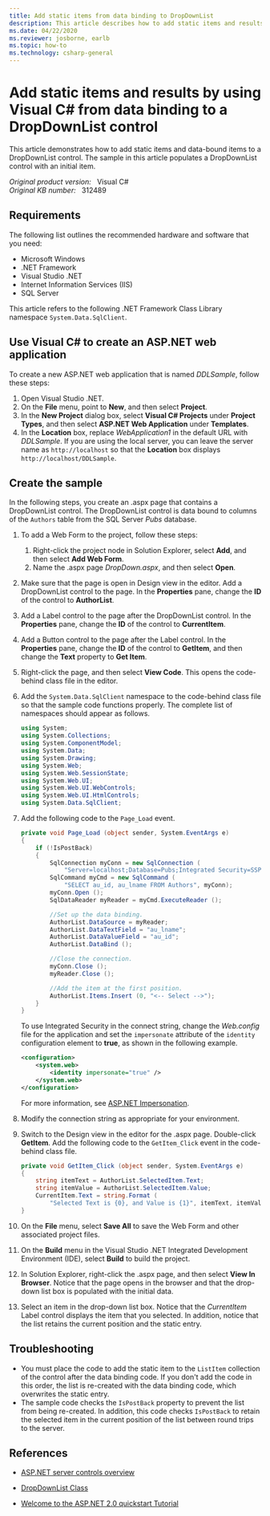 ```yaml
---
title: Add static items from data binding to DropDownList
description: This article describes how to add static items and results from data binding to a DropDownList control by using Visual C#.
ms.date: 04/22/2020
ms.reviewer: josborne, earlb
ms.topic: how-to
ms.technology: csharp-general
---
```

# Add static items and results by using Visual C# from data binding to a DropDownList control

This article demonstrates how to add static items and data-bound items to a DropDownList control. The sample in this article populates a DropDownList control with an initial item.

_Original product version:_ &nbsp; Visual C#  
_Original KB number:_ &nbsp; 312489

## Requirements

The following list outlines the recommended hardware and software that you need:

- Microsoft Windows
- .NET Framework
- Visual Studio .NET
- Internet Information Services (IIS)
- SQL Server

This article refers to the following .NET Framework Class Library namespace `System.Data.SqlClient`.

## Use Visual C# to create an ASP.NET web application

To create a new ASP.NET web application that is named *DDLSample*, follow these steps:

1. Open Visual Studio .NET.
2. On the **File** menu, point to **New**, and then select **Project**.
3. In the **New Project** dialog box, select **Visual C# Projects** under **Project Types**, and then select **ASP.NET Web Application** under **Templates**.
4. In the **Location** box, replace *WebApplication1* in the default URL with *DDLSample*. If you are using the local server, you can leave the server name as `http://localhost` so that the **Location** box displays `http://localhost/DDLSample`.

## Create the sample

In the following steps, you create an .aspx page that contains a DropDownList control. The DropDownList control is data bound to columns of the `Authors` table from the SQL Server *Pubs* database.

1. To add a Web Form to the project, follow these steps:

   1. Right-click the project node in Solution Explorer, select **Add**, and then select **Add Web Form**.
   2. Name the .aspx page *DropDown.aspx*, and then select **Open**.

2. Make sure that the page is open in Design view in the editor. Add a DropDownList control to the page. In the **Properties** pane, change the **ID** of the control to **AuthorList**.

3. Add a Label control to the page after the DropDownList control. In the **Properties** pane, change the **ID** of the control to **CurrentItem**.

4. Add a Button control to the page after the Label control. In the **Properties** pane, change the **ID** of the control to **GetItem**, and then change the **Text** property to **Get Item**.

5. Right-click the page, and then select **View Code**. This opens the code-behind class file in the editor.

6. Add the `System.Data.SqlClient` namespace to the code-behind class file so that the sample code functions properly. The complete list of namespaces should appear as follows.

    ```cs
    using System;
    using System.Collections;
    using System.ComponentModel;
    using System.Data;
    using System.Drawing;
    using System.Web;
    using System.Web.SessionState;
    using System.Web.UI;
    using System.Web.UI.WebControls;
    using System.Web.UI.HtmlControls;
    using System.Data.SqlClient;
    ```

7. Add the following code to the `Page_Load` event.

    ```cs
    private void Page_Load (object sender, System.EventArgs e)
    {
        if (!IsPostBack)
        {
            SqlConnection myConn = new SqlConnection (
                "Server=localhost;Database=Pubs;Integrated Security=SSPI");
            SqlCommand myCmd = new SqlCommand (
                "SELECT au_id, au_lname FROM Authors", myConn);
            myConn.Open ();
            SqlDataReader myReader = myCmd.ExecuteReader ();

            //Set up the data binding.
            AuthorList.DataSource = myReader;
            AuthorList.DataTextField = "au_lname";
            AuthorList.DataValueField = "au_id";
            AuthorList.DataBind ();

            //Close the connection.
            myConn.Close ();
            myReader.Close ();

            //Add the item at the first position.
            AuthorList.Items.Insert (0, "<-- Select -->");
        }
    }
    ```

    To use Integrated Security in the connect string, change the *Web.config* file for the application and set the `impersonate` attribute of the `identity` configuration element to **true**, as shown in the following example.

    ```xml
    <configuration>
        <system.web>
            <identity impersonate="true" />
        </system.web>
    </configuration>
    ```

    For more information, see [ASP.NET Impersonation](/previous-versions/dotnet/netframework-1.1/xh507fc5(v=vs.71)).

8. Modify the connection string as appropriate for your environment.

9. Switch to the Design view in the editor for the .aspx page. Double-click **GetItem**. Add the following code to the `GetItem_Click` event in the code-behind class file.

    ```cs
    private void GetItem_Click (object sender, System.EventArgs e)
    {
        string itemText = AuthorList.SelectedItem.Text;
        string itemValue = AuthorList.SelectedItem.Value;
        CurrentItem.Text = string.Format (
            "Selected Text is {0}, and Value is {1}", itemText, itemValue);
    }
    ```

10. On the **File** menu, select **Save All** to save the Web Form and other associated project files.
11. On the **Build** menu in the Visual Studio .NET Integrated Development Environment (IDE), select **Build** to build the project.
12. In Solution Explorer, right-click the .aspx page, and then select **View In Browser**. Notice that the page opens in the browser and that the drop-down list box is populated with the initial data.
13. Select an item in the drop-down list box. Notice that the *CurrentItem* Label control displays the item that you selected. In addition, notice that the list retains the current position and the static entry.

## Troubleshooting

- You must place the code to add the static item to the `ListItem` collection of the control after the data binding code. If you don't add the code in this order, the list is re-created with the data binding code, which overwrites the static entry.
- The sample code checks the `IsPostBack` property to prevent the list from being re-created. In addition, this code checks `IsPostBack` to retain the selected item in the current position of the list between round trips to the server.

## References

- [ASP.NET server controls overview](https://support.microsoft.com/help/306459)

- [DropDownList Class](/dotnet/api/system.web.ui.webcontrols.dropdownlist)

- [Welcome to the ASP.NET 2.0 quickstart Tutorial](http://quickstart.developerfusion.co.uk/quickstart/aspnet/)
